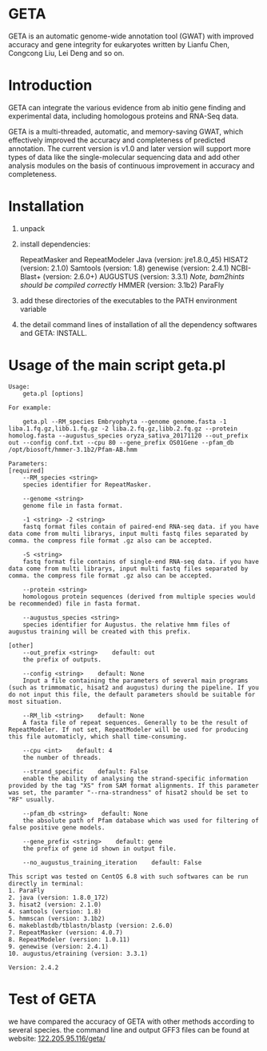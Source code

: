 GETA
============
GETA is an automatic genome-wide annotation tool (GWAT) with improved accuracy and gene integrity for eukaryotes written by Lianfu Chen, Congcong Liu, Lei Deng and so on.

Introduction
============
GETA can integrate the various evidence from ab initio gene finding and experimental data, including homologous proteins and RNA-Seq data.

GETA is a multi-threaded, automatic, and memory-saving GWAT, which effectively improved the accuracy and completeness of predicted annotation. The current version is v1.0 and later version will support more types of data like the single-molecular sequencing data and add other analysis modules on the basis of continuous improvement in accuracy and completeness.

Installation
============
1. unpack

2. install dependencies:

    RepeatMasker and RepeatModeler
    Java (version: jre1.8.0_45)
    HISAT2 (version: 2.1.0)
    Samtools (version: 1.8)
    genewise (version: 2.4.1)
    NCBI-Blast+ (version: 2.6.0+)
    AUGUSTUS (version: 3.3.1) *Note, bam2hints should be compiled correctly*
    HMMER (version: 3.1b2)
    ParaFly

3. add these directories of the executables to the PATH environment variable

4. the detail command lines of installation of all the dependency softwares and GETA: INSTALL.

Usage of the main script geta.pl
=================
    Usage:
        geta.pl [options]

    For example:

        geta.pl --RM_species Embryophyta --genome genome.fasta -1 liba.1.fq.gz,libb.1.fq.gz -2 liba.2.fq.gz,libb.2.fq.gz --protein homolog.fasta --augustus_species oryza_sativa_20171120 --out_prefix out --config conf.txt --cpu 80 --gene_prefix OS01Gene --pfam_db /opt/biosoft/hmmer-3.1b2/Pfam-AB.hmm

    Parameters:
    [required]
        --RM_species <string>
        species identifier for RepeatMasker.

        --genome <string>
        genome file in fasta format.

        -1 <string> -2 <string>
        fastq format files contain of paired-end RNA-seq data. if you have data come from multi librarys, input multi fastq files separated by comma. the compress file format .gz also can be accepted.

        -S <string>
        fastq format file contains of single-end RNA-seq data. if you have data come from multi librarys, input multi fastq files separated by comma. the compress file format .gz also can be accepted.

        --protein <string>
        homologous protein sequences (derived from multiple species would be recommended) file in fasta format.

        --augustus_species <string>
        species identifier for Augustus. the relative hmm files of augustus training will be created with this prefix.

    [other]
        --out_prefix <string>    default: out
        the prefix of outputs.

        --config <string>    default: None
        Input a file containing the parameters of several main programs (such as trimmomatic, hisat2 and augustus) during the pipeline. If you do not input this file, the default parameters should be suitable for most situation.
    
        --RM_lib <string>    default: None
        A fasta file of repeat sequences. Generally to be the result of RepeatModeler. If not set, RepeatModeler will be used for producing this file automaticly, which shall time-consuming.

        --cpu <int>    default: 4
        the number of threads.

        --strand_specific    default: False
        enable the ability of analysing the strand-specific information provided by the tag "XS" from SAM format alignments. If this parameter was set, the paramter "--rna-strandness" of hisat2 should be set to "RF" usually.

        --pfam_db <string>    default: None
        the absolute path of Pfam database which was used for filtering of false positive gene models.

        --gene_prefix <string>    default: gene
        the prefix of gene id shown in output file.

        --no_augustus_training_iteration    default: False

    This script was tested on CentOS 6.8 with such softwares can be run directly in terminal:
    1. ParaFly
    2. java (version: 1.8.0_172)
    3. hisat2 (version: 2.1.0)
    4. samtools (version: 1.8)
    5. hmmscan (version: 3.1b2)
    6. makeblastdb/tblastn/blastp (version: 2.6.0)
    7. RepeatMasker (version: 4.0.7)
    8. RepeatModeler (version: 1.0.11)
    9. genewise (version: 2.4.1)
    10. augustus/etraining (version: 3.3.1)

    Version: 2.4.2

Test of GETA
============
we have compared the accuracy of GETA with other methods according to several species. the command line and output GFF3 files can be found at website: <a href="http://122.205.95.116/geta/" target="_noblank">122.205.95.116/geta/</a>
